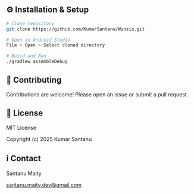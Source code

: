 ## ⚙️ Installation & Setup

```bash
# Clone repository
git clone https://github.com/KumarSantanu/Winzio.git

# Open in Android Studio
File > Open > Select cloned directory

# Build and Run
./gradlew assembleDebug
```

## 🤝 Contributing

Contributions are welcome! Please open an issue or submit a pull request.

## 📄 License

MIT License

Copyright (c) 2025 Kumar Santanu

## ℹ️ Contact

Santanu Maity

santanu.maity.dev@gmail.com
